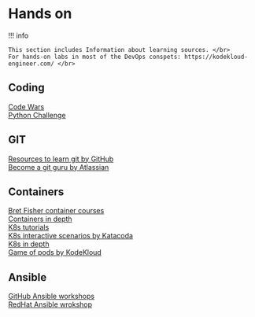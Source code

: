 # Hands on

!!! info

    This section includes Information about learning sources. </br>
    For hands-on labs in most of the DevOps conspets: https://kodekloud-engineer.com/ </br>

## Coding
[Code Wars](https://www.codewars.com/)</br>
[Python Challenge](http://www.pythonchallenge.com)</br>

## GIT
[Resources to learn git by GitHub](https://try.github.io)</br>
[Become a git guru by Atlassian](https://www.atlassian.com/git/tutorials)</br>

## Containers
[Bret Fisher container courses](https://www.bretfisher.com/courses/)</br>
[Containers in depth](https://container.training/intro-selfpaced.yml.html#1)</br>
[K8s tutorials](https://kubernetes.io/docs/tutorials/)</br>
[K8s interactive scenarios by Katacoda](https://katacoda.com/courses/kubernetes/)</br>
[K8s in depth](https://container.training/kube-selfpaced.yml.html#1)</br>
[Game of pods by KodeKloud](https://kodekloud.com/courses/game-of-pods/)</br>

## Ansible
[GitHub Ansible workshops](https://github.com/ansible/workshops)</br>
[RedHat Ansible wrokshop](http://ansible.redhatgov.io/standard/welcome/index.html)</br>
